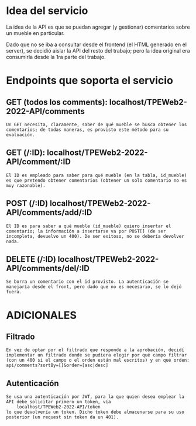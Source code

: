 # Idea del servicio

La idea de la API es que se puedan agregar (y gestionar) comentarios sobre un mueble en particular.

Dado que no se iba a consultar desde el frontend (el HTML generado en el server), se decidió aislar la API del resto del trabajo; pero la idea original era consumirla desde la 1ra parte del trabajo.

# Endpoints que soporta el servicio

## GET (todos los comments): localhost/TPEWeb2-2022-API/comments

    Un GET necesita, claramente, saber de qué mueble se busca obtener los comentarios; de todas maneras, es provisto este método para su evaluación.

## GET (/:ID): localhost/TPEWeb2-2022-API/comment/:ID

    El ID es empleado para saber para qué mueble (en la tabla, id_mueble) es que pretendo obtener comentarios (obtener un solo comentario no es muy razonable).

## POST (/:ID) localhost/TPEWeb2-2022-API/comments/add/:ID

    El ID es para saber a qué mueble (id_mueble) quiero insertar el comentario; la información a insertarse va por POST[] (de ser incompleta, devuelvo un 400). De ser exitoso, no se debería devolver nada.

## DELETE (/:ID) localhost/TPEWeb2-2022-API/comments/del/:ID

    Se borra un comentario con el id provisto. La autenticación se manejaría desde el front, pero dado que no es necesario, se lo dejó fuera.

# ADICIONALES

## Filtrado

    En vez de optar por el filtrado que responde a la aprobación, decidí implementar un filtrado donde se pudiera elegir por qué campo filtrar (con un 400 si el campo o el orden están mal escritos) y en qué orden: api/comments?sortBy=[]&order=[asc|desc]

## Autenticación

    Se usa una autenticación por JWT, para la que quien desea emplear la API debe solicitar primero un token, vía
        localhost/TPEWeb2-2022-API/token
    lo que devolvería un token. Dicho token debe almacenarse para su uso posterior (un request sin token da un 401).
